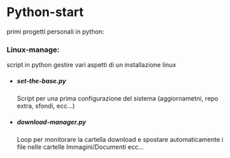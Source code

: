 # Python-start

primi progetti personali in python:

### Linux-manage: 
script in python gestire vari aspetti di un installazione linux

- ##### set-the-base.py
    Script per una prima configurazione del sistema (aggiornametni, repo extra, sfondi, ecc...)

- ##### download-manager.py
    Loop per monitorare la cartella download e spostare automaticamente i file nelle cartelle Immagini/Documenti ecc...

